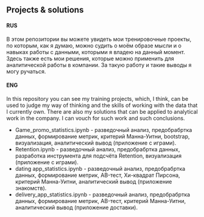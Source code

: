 ## Projects & solutions

#### RUS
В этом репозитории вы можете увидеть мои тренировочные проекты, по которым, как я думаю, можно судить о моём образе мысли и о навыках работы с данными, которыми я владею на данный момент. Здесь также есть мои решения, которые можно применить для аналитической работы в компании. За такую работу и такие выводы я могу ручаться.

#### ENG
In this repository you can see my training projects, which, I think, can be used to judge my way of thinking and the skills of working with the data that I currently own. There are also my solutions that can be applied to analytical work in the company. I can vouch for such work and such conclusions.

- Game_promo_statistics.ipynb - разведочный анализ, предобрабртка данных, формирование метрик, критерий Манна-Уитни, bootstrap, визуализация, аналитический вывод (приложение с играми).
- Retention.ipynb - разведочный анализ, предобрабртка данных, разработка инструмента для подсчёта Retention, визуализация (приложение с играми).
- dating app_statistics.ipynb - разведочный анализ, предобрабртка данных, формирование метрик, AB-тест, Хи-квадрат Пирсона, критерий Манна-Уитни, аналитический вывод (приложение знакомств).
- delivery_app_statistics.ipynb - разведочный анализ, предобрабртка данных, формирование метрик, AB-тест, критерий Манна-Уитни, аналитический вывод (приложение доставки).
